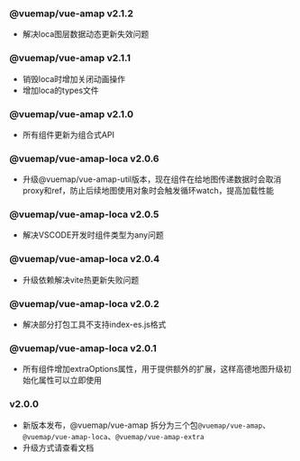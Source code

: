 ### @vuemap/vue-amap v2.1.2
* 解决loca图层数据动态更新失效问题

### @vuemap/vue-amap v2.1.1
* 销毁loca时增加关闭动画操作
* 增加loca的types文件

### @vuemap/vue-amap v2.1.0
* 所有组件更新为组合式API

### @vuemap/vue-amap-loca v2.0.6
* 升级@vuemap/vue-amap-util版本，现在组件在给地图传递数据时会取消proxy和ref，防止后续地图使用对象时会触发循环watch，提高加载性能

### @vuemap/vue-amap-loca v2.0.5
* 解决VSCODE开发时组件类型为any问题

### @vuemap/vue-amap-loca v2.0.4
* 升级依赖解决vite热更新失败问题

### @vuemap/vue-amap-loca v2.0.2
* 解决部分打包工具不支持index-es.js格式

### @vuemap/vue-amap-loca v2.0.1
* 所有组件增加extraOptions属性，用于提供额外的扩展，这样高德地图升级初始化属性可以立即使用

### v2.0.0
* 新版本发布，@vuemap/vue-amap 拆分为三个包```@vuemap/vue-amap```、```@vuemap/vue-amap-loca```、```@vuemap/vue-amap-extra```
* 升级方式请查看文档

